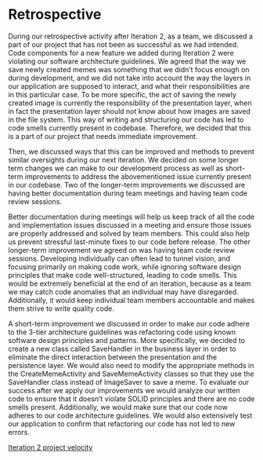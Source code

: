# Retrospective  

During our retrospective activity after Iteration 2, as a team, we discussed a part of our project that has not been as successful as we had intended. Code components for a new feature we added during Iteration 2 were violating our software architecture guidelines. We agreed that the way we save newly created memes was something that we didn’t focus enough on during development, and we did not take into account the way the layers in our application are supposed to interact, and what their responsibilities are in this particular case.  To be more specific, the act of saving the newly created image is currently the responsibility of the presentation layer, when in fact the presentation layer should not know about how images are saved in the file system. This way of writing and structuring our code has led to code smells currently present in codebase.
Therefore, we decided that this is a part of our project that needs immediate improvement.  

Then, we discussed ways that this can be improved and methods to prevent similar oversights during our next iteration. We decided on some longer term changes we can make to our development process as well as short-term improvements to address the abovementioned issue currently present in our codebase. Two of the longer-term improvements we discussed are having better documentation during team meetings and having team code review sessions.  

Better documentation during meetings will help us keep track of all the code and implementation issues discussed in a meeting and ensure those issues are properly addressed and solved by team members. This could also help us prevent stressful last-minute fixes to our code before release.
The other longer-term improvement we agreed on was having team code review sessions. Developing individually can often lead to tunnel vision, and focusing primarily on making code work, while ignoring software design principles that make code well-structured, leading to code smells. This would be extremely beneficial at the end of an iteration, because as a team we may catch code anomalies that an individual may have disregarded. Additionally, it would keep individual team members accountable and makes them strive to write quality code.  

A short-term improvement we discussed in order to make our code adhere to the 3-tier architecture guidelines was refactoring code using known software design principles and patterns. More specifically, we decided to create a new class called SaveHandler in the business layer in order to eliminate the direct interaction between the presentation and the persistence layer. We would also need to modify the appropriate methods in the CreateMemeActivity and SaveMemeActivity classes so that they use the SaveHandler class instead of ImageSaver to save a meme.
To evaluate our success after we apply our improvements we would analyze our written code to ensure that it doesn’t violate SOLID principles and there are no code smells present. Additionally, we would make sure that our code now adheres to our code architecture guidelines. We would also extensively test our application to confirm that refactoring our code has not led to new errors. 
	
	
[Iteration 2 project velocity](project_velocity.png)
